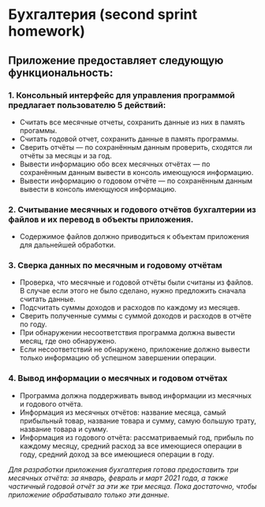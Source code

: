 # Бухгалтерия (second sprint homework)
## Приложение предоставляет следующую функциональность:
### 1. Консольный интерфейс для управления программой предлагает пользователю 5 действий:
- Считать все месячные отчеты, сохранить данные из них в память прогаммы.
- Считать годовой отчет, сохранить данные в память программы.
- Сверить отчёты — по сохранённым данным проверить, сходятся ли отчёты за месяцы и за год.
- Вывести информацию обо всех месячных отчётах — по сохранённым данным вывести в консоль имеющуюся информацию.
- Вывести информацию о годовом отчёте — по сохранённым данным вывести в консоль имеющуюся информацию.

### 2. Считывание месячных и годового отчётов бухгалтерии из файлов и их перевод в объекты приложения.
- Содержимое файлов должно приводиться к объектам приложения для дальнейшей обработки.

### 3. Сверка данных по месячным и годовому отчётам
- Проверка, что месячные и годовой отчёты были считаны из файлов. В случае если этого не было сделано, нужно предложить 
сначала считать данные.
- Подсчитать суммы доходов и расходов по каждому из месяцев.
- Сверить полученные суммы с суммой доходов и расходов в отчёте по году.
- При обнаружении несоответствия программа должна вывести месяц, где оно обнаружено.
- Если несоответствий не обнаружено, приложение должно вывести только информацию об успешном завершении операции.

### 4. Вывод информации о месячных и годовом отчётах
- Программа должна поддерживать вывод информации из месячных и годового отчёта.
- Информация из месячных отчётов: название месяца, самый прибыльный товар, название товара и сумму, самую большую трату,
название товара и сумму.
- Информация из годового отчёта: рассматриваемый год, прибыль по каждому месяцу, средний расход за все имеющиеся 
операции в году, средний доход за все имеющиеся операции в году.

*Для разработки приложения бухгалтерия готова предоставить три месячных отчёта: за январь, февраль и март 2021 года, 
а также частичный годовой отчёт за эти же три месяца. 
Пока достаточно, чтобы приложение обрабатывало только эти данные.*